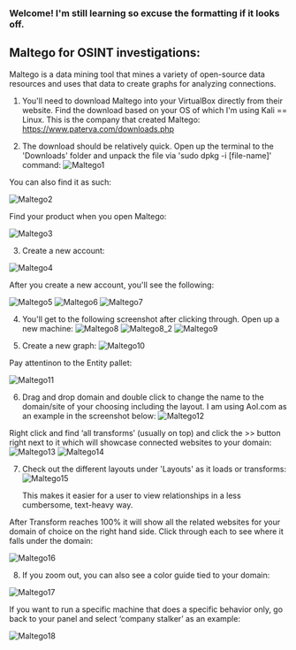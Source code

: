 ### Welcome! I'm still learning so excuse the formatting if it looks off.


## Maltego for OSINT investigations:
Maltego is a data mining tool that mines a variety of open-source data resources and uses that data to 
create graphs for analyzing connections.

1. You'll need to download Maltego into your VirtualBox directly from their website. Find the download based on your OS of which I'm using Kali == Linux. This is the company that created Maltego: https://www.paterva.com/downloads.php

2. The download should be relatively quick. Open up the terminal to the 'Downloads' folder and unpack the file via 'sudo dpkg -i [file-name]' command: 
  ![Maltego1](https://user-images.githubusercontent.com/31832154/72209919-07d4c980-3482-11ea-8c12-d9b47b7f3502.PNG)

You can also find it as such:

  ![Maltego2](https://user-images.githubusercontent.com/31832154/72209928-276bf200-3482-11ea-9d86-1d3d313ad766.PNG)

Find your product when you open Maltego:

  ![Maltego3](https://user-images.githubusercontent.com/31832154/72209945-5b471780-3482-11ea-8c3b-dc4d43d81b48.PNG)


3. Create a new account:

  ![Maltego4](https://user-images.githubusercontent.com/31832154/72209952-6d28ba80-3482-11ea-8135-fddd43e36c2c.PNG)
   

After you create a new account, you'll see the following:

  ![Maltego5](https://user-images.githubusercontent.com/31832154/72210364-250c9680-3488-11ea-9bd0-a5738e8595c6.PNG)
  ![Maltego6](https://user-images.githubusercontent.com/31832154/72210366-2dfd6800-3488-11ea-99ad-3347410aad77.PNG)
  ![Maltego7](https://user-images.githubusercontent.com/31832154/72210369-381f6680-3488-11ea-973f-056c32c1b6a5.PNG)


4. You'll get to the following screenshot after clicking through. Open up a new machine:
  ![Maltego8](https://user-images.githubusercontent.com/31832154/72210373-5d13d980-3488-11ea-9a38-95626953b7c1.PNG)
 ![Maltego8_2](https://user-images.githubusercontent.com/31832154/72210851-65bbde00-348f-11ea-8643-8aa1a258703f.PNG)
 ![Maltego9](https://user-images.githubusercontent.com/31832154/72210816-03fb7400-348f-11ea-9d4b-5e8ce986074c.PNG)
 
 
5. Create a new graph:
  ![Maltego10](https://user-images.githubusercontent.com/31832154/72210821-0cec4580-348f-11ea-8674-60b9fba0c508.PNG)


Pay attentinon to the Entity pallet:

  ![Maltego11](https://user-images.githubusercontent.com/31832154/72210825-1fff1580-348f-11ea-99ad-4e5d96ea0112.PNG)
  

6. Drag and drop domain and double click to change the name to the domain/site of your choosing including the layout. I am using 
Aol.com as an example in the screenshot below:
  ![Maltego12](https://user-images.githubusercontent.com/31832154/72210926-630db880-3490-11ea-8be6-0d2386cb84b8.PNG)
  
  
  Right click and find ‘all transforms’ (usually on top) and click the >> button right next to it which will showcase connected 
  websites to your domain:
  ![Maltego13](https://user-images.githubusercontent.com/31832154/72210929-6b65f380-3490-11ea-8a17-076e9274bf18.PNG)
  ![Maltego14](https://user-images.githubusercontent.com/31832154/72210930-73259800-3490-11ea-9315-b45802ddd7ef.PNG)


7. Check out the different layouts under 'Layouts' as it loads or transforms:
  ![Maltego15](https://user-images.githubusercontent.com/31832154/72210932-7c166980-3490-11ea-8ed0-ccafe574dc60.PNG)

   This makes it easier for a user to view relationships in a less cumbersome, text-heavy way.
  
  
  After Transform reaches 100% it will show all the related websites for your domain of choice on the right hand side. 
  Click through each to see where it falls under the domain:
  
   ![Maltego16](https://user-images.githubusercontent.com/31832154/72211005-a157a780-3491-11ea-8cde-f7eeb4719ebc.PNG)


8. If you zoom out, you can also see a color guide tied to your domain:
  
  ![Maltego17](https://user-images.githubusercontent.com/31832154/72211007-a9174c00-3491-11ea-8759-2a5575340359.PNG)
  
  
If you want to run a specific machine that does a specific behavior only, go back to your panel and select ‘company stalker’ as an example:


  ![Maltego18](https://user-images.githubusercontent.com/31832154/72211019-d237dc80-3491-11ea-94d1-1d547c7f0c9c.PNG)


  
  
